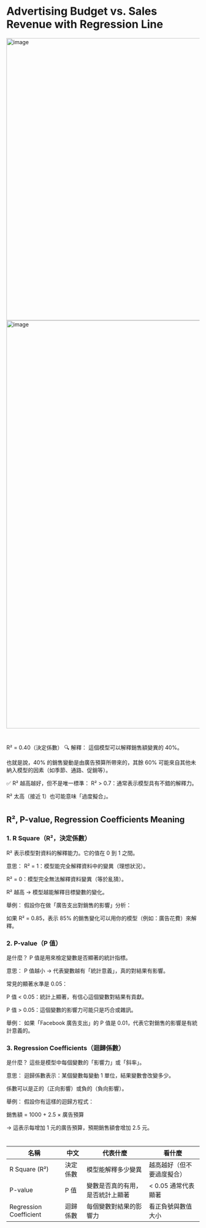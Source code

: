 # Advertising Budget vs. Sales Revenue with Regression Line
<img width="736" alt="image" src="https://github.com/user-attachments/assets/baac4b0d-d474-4015-97c1-ff6061b5e9b9" />


<img width="1064" alt="image" src="https://github.com/user-attachments/assets/fcf6aea7-ddd5-4414-a9e8-c86a958b68fb" />

# 
R² = 0.40（決定係數）
🔍 解釋：
這個模型可以解釋銷售額變異的 40%。

也就是說，40% 的銷售變動是由廣告預算所帶來的，其餘 60% 可能來自其他未納入模型的因素（如季節、通路、促銷等）。

✅ R² 越高越好，但不是唯一標準：
R² > 0.7：通常表示模型具有不錯的解釋力。

R² 太高（接近 1）也可能意味「過度擬合」。

#
## R², P-value, Regression Coefficients Meaning
### 1. R Square（R²，決定係數）
R² 表示模型對資料的解釋能力。它的值在 0 到 1 之間。

意思：
R² = 1：模型能完全解釋資料中的變異（理想狀況）。

R² = 0：模型完全無法解釋資料變異（等於亂猜）。

R² 越高 → 模型越能解釋目標變數的變化。

舉例：
假設你在做「廣告支出對銷售的影響」分析：

如果 R² = 0.85，表示 85% 的銷售變化可以用你的模型（例如：廣告花費）來解釋。


### 2. P-value（P 值）
是什麼？
P 值是用來檢定變數是否顯著的統計指標。

意思：
P 值越小 → 代表變數越有「統計意義」，真的對結果有影響。

常見的顯著水準是 0.05：

P 值 < 0.05：統計上顯著，有信心這個變數對結果有貢獻。

P 值 > 0.05：這個變數的影響力可能只是巧合或雜訊。

舉例：
如果「Facebook 廣告支出」的 P 值是 0.01，代表它對銷售的影響是有統計意義的。

### 3. Regression Coefficients（迴歸係數）
是什麼？
這些是模型中每個變數的「影響力」或「斜率」。

意思：
迴歸係數表示：某個變數每變動 1 單位，結果變數會改變多少。

係數可以是正的（正向影響）或負的（負向影響）。

舉例：
假設你有這樣的迴歸方程式：

銷售額 = 1000 + 2.5 × 廣告預算

→ 這表示每增加 1 元的廣告預算，預期銷售額會增加 2.5 元。

#
| 名稱                     | 中文   | 代表什麼             | 看什麼           |
| ---------------------- | ---- | ---------------- | ------------- |
| R Square (R²)          | 決定係數 | 模型能解釋多少變異        | 越高越好（但不要過度擬合） |
| P-value                | P 值  | 變數是否真的有用，是否統計上顯著 | < 0.05 通常代表顯著 |
| Regression Coefficient | 迴歸係數 | 每個變數對結果的影響力      | 看正負號與數值大小     |




